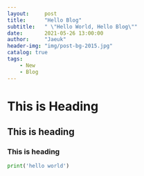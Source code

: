 ```yaml
---
layout:     post
title:      "Hello Blog"
subtitle:   " \"Hello World, Hello Blog\""
date:       2021-05-26 13:00:00
author:     "Jaeuk"
header-img: "img/post-bg-2015.jpg"
catalog: true
tags:
    - New
    - Blog
---
```


# This is Heading

## This is heading

### This is heading

```python
print('hello world')
```

